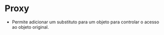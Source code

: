 # Proxy

- Permite adicionar um substituto para um objeto para controlar o acesso ao objeto original.
